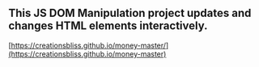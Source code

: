 ## This JS DOM Manipulation project updates and changes HTML elements interactively.
[https://creationsbliss.github.io/money-master/](https://creationsbliss.github.io/money-master)
